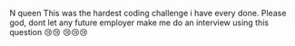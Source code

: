 N queen
This was the hardest coding challenge i have every done. Please god, dont let any future employer make me do an interview using this question 😢😢 😢😢😢

